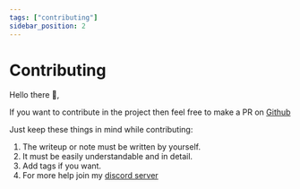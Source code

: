 ```yaml
---
tags: ["contributing"]
sidebar_position: 2
---
```


# Contributing

Hello there 👋,

If you want to contribute in the project then feel free to make a PR on <a href="https://github.com/shivam1317/Cybernotes">Github</a>

Just keep these things in mind while contributing:

1. The writeup or note must be written by yourself.
2. It must be easily understandable and in detail.
3. Add tags if you want.
4. For more help join my <a href="https://discord.gg/MUeJUdNxJv">discord server</a>
